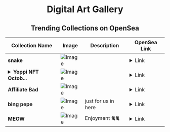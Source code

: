 <div align="center">

# Digital Art Gallery

## Trending Collections on OpenSea

| Collection Name                       | Image                                                                                     | Description                       | OpenSea Link                                                                                          |
|---------------------------------------|-------------------------------------------------------------------------------------------|-----------------------------------|--------------------------------------------------------------------------------------------------------|
| **snake** | ![Image](https://i.seadn.io/s/raw/files/152e70c969b28350b5ca71e54e168bd4.jpg?w=500&auto=format?w=200&auto=format) |  | <details><summary>Link</summary>[snake](https://opensea.io/collection/snake-201)</details> |
| **<details><summary>Yoppi NFT Octob...</summary>Yoppi NFT October 2024  Miyake Yoga Studio</details>** | ![Image](https://i.seadn.io/s/raw/files/fa1f187e4b7d57e0c3690582edf6fb9c.jpg?w=500&auto=format?w=200&auto=format) |  | <details><summary>Link</summary>[Yoppi NFT October 2024  Miyake Yoga Studio](https://opensea.io/collection/yoppi-nft-october-2024-miyake-yoga-studio-1)</details> |
| **Affiliate Bad** | ![Image](https://i.seadn.io/s/raw/files/d6cc5dac363220a92c2b4e418517c47c.jpg?w=500&auto=format?w=200&auto=format) |  | <details><summary>Link</summary>[Affiliate Bad](https://opensea.io/collection/affiliate-bad)</details> |
| **bing pepe** | ![Image](https://i.seadn.io/s/raw/files/c4f0136c244f956d4e10ac054048f8fa.png?w=500&auto=format?w=200&auto=format) | just for us in here | <details><summary>Link</summary>[bing pepe](https://opensea.io/collection/bing-pepe)</details> |
| **MEOW** | ![Image](https://i.seadn.io/s/raw/files/4cbeb4458543eed6a6aed795d1dd9737.jpg?w=500&auto=format?w=200&auto=format) | Enjoyment 🐈🐈 | <details><summary>Link</summary>[MEOW](https://opensea.io/collection/meow-227)</details> |

</div>